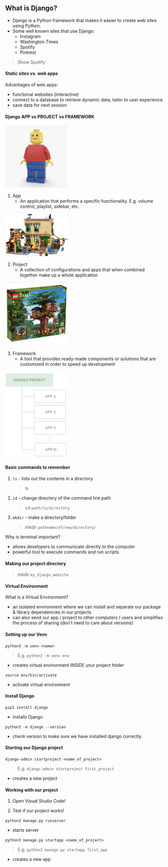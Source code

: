 ## What is Django?

- Django is a Python framework that makes it easier to create web sites using Python.
- Some well known sites that use Django:
  - Instagram
  - Washington Times
  - Spotify
  - Pintrest

> Show Spotify

#### Static sites vs. web apps

Advantages of web apps:

- functional websites (interactive)
- connect to a database to retrieve dynamic data, tailor to user experience
- save data for next session

#### Django APP vs PROJECT vs FRAMEWORK

<img src="../assets/lego_man.png" alt="app" width="200px">

1. App
   - An application that performs a specific functionality. E.g. volume control, playlist, sidebar, etc.

<img src="../assets/lego_project.png" alt="project" width="200px">

2. Project
   - A collection of configurations and apps that when combined together make up a whole application

<img src="../assets/lego_framework.png" alt="framework" width="200px">

3. Framework
   - A tool that provides ready-made components or solutions that are customized in order to speed up development

<img src="../assets/app_vs_project.png" alt="framework" width="200px">

#### Basic commands to remember

1. `ls` - lists out the contents in a directory

   > ls

2. `cd` - change directory of the command line path

   > cd `path/to/directory`

3. `mkdir` - make a directory/folder
   > mkdir `pathname/of/new/directory/`

Why is terminal important?

- allows developers to communicate directly to the computer
- powerful tool to execute commands and run scripts

#### Making our project directory

> mkdir `my_django_website`

#### Virtual Environment

What is a Virtual Environment?

- an isolated environment where we can install and separate our package & library dependencies in our projects
- can also send our app / project to other computers / users and simplifies the process of sharing (don't need to care about versions)

#### Setting up our Venv

`python3 -m venv <name>`

> E.g. `python3 -m venv env`

- creates virtual environment INSIDE your project folder

`source env/bin/activate`

- activate virtual environment

#### Install Django

`pip3 install django`

- installs Django

`python3 -m django --version`

- check version to make sure we have installed django correctly

#### Starting our Django project

`django-admin startproject <name_of_project>`

> E.g. `django-admin startproject first_project`

- creates a new project

#### Working with our project

1. Open Visual Studio Code!

2. Test if our project works!

`python3 manage.py runserver`

- starts server

`python3 manage.py startapp <name_of_project>`

> E.g. `python3 manage.py startapp first_app`

- creates a new app

